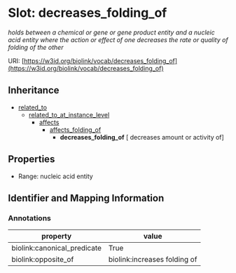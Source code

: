 # Slot: decreases_folding_of
_holds between a chemical or gene or gene product entity and a nucleic acid entity where the action or effect of one decreases the rate or quality of folding of the other_


URI: [https://w3id.org/biolink/vocab/decreases_folding_of](https://w3id.org/biolink/vocab/decreases_folding_of)




## Inheritance

* [related_to](related_to.md)
    * [related_to_at_instance_level](related_to_at_instance_level.md)
        * [affects](affects.md)
            * [affects_folding_of](affects_folding_of.md)
                * **decreases_folding_of** [ decreases amount or activity of]



## Properties

 * Range: nucleic acid entity



## Identifier and Mapping Information





### Annotations

| property | value |
| --- | --- |
| biolink:canonical_predicate | True |
| biolink:opposite_of | biolink:increases folding of |


